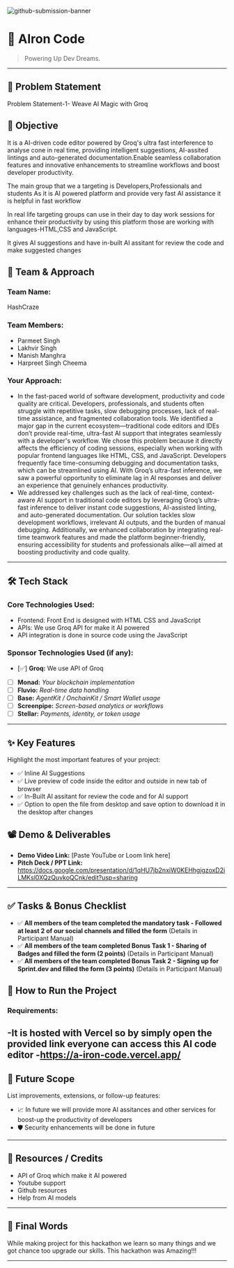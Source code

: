 ![github-submission-banner](https://github.com/user-attachments/assets/a1493b84-e4e2-456e-a791-ce35ee2bcf2f)

# 🚀 AIron Code

> Powering Up Dev Dreams.

---

## 📌 Problem Statement

Problem Statement-1- Weave AI Magic with Groq

## 🎯 Objective
It is a AI-driven code editor powered by Groq's ultra fast interference to analyse cone in real time, providing intelligent suggestions, AI-assited lintings and auto-generated documentation.Enable seamless collaboration features and innovative enhancements to streamline workflows and boost developer productivity.

The main group that we a targeting is Developers,Professionals and students
As it is AI powered platform and provide very fast AI assistance it is helpful in fast workflow

In real life targeting groups can use in their day to day work sessions for enhance their productivity by using this platform those are working with languages-HTML,CSS and JavaScript.

It gives AI suggestions and have in-built AI assitant for review the code and make suggested changes

## 🧠 Team & Approach

### Team Name:  
HashCraze

### Team Members: 
- Parmeet Singh
- Lakhvir Singh
- Manish Manghra
- Harpreet Singh Cheema

### Your Approach:  
- In the fast-paced world of software development, productivity and code quality are critical. Developers, professionals, and students often struggle with repetitive tasks, slow debugging processes, lack of real-time assistance, and fragmented collaboration tools. We identified a major gap in the current ecosystem—traditional code editors and IDEs don’t provide real-time, ultra-fast AI support that integrates seamlessly with a developer's workflow. We chose this problem because it directly affects the efficiency of coding sessions, especially when working with popular frontend languages like HTML, CSS, and JavaScript. Developers frequently face time-consuming debugging and documentation tasks, which can be streamlined using AI. With Groq’s ultra-fast inference, we saw a powerful opportunity to eliminate lag in AI responses and deliver an experience that genuinely enhances productivity.
- We addressed key challenges such as the lack of real-time, context-aware AI support in traditional code editors by leveraging Groq’s ultra-fast inference to deliver instant code suggestions, AI-assisted linting, and auto-generated documentation. Our solution tackles slow development workflows, irrelevant AI outputs, and the burden of manual debugging. Additionally, we enhanced collaboration by integrating real-time teamwork features and made the platform beginner-friendly, ensuring accessibility for students and professionals alike—all aimed at boosting productivity and code quality.
---

## 🛠️ Tech Stack

### Core Technologies Used:
- Frontend: Front End is designed with HTML CSS and JavaScript 
- APIs: We use Groq API for make it AI powered
- API integration is done in source code using the JavaScript

### Sponsor Technologies Used (if any):
- [✅] **Groq:** We use API of Groq 
- [ ] **Monad:** _Your blockchain implementation_  
- [ ] **Fluvio:** _Real-time data handling_  
- [ ] **Base:** _AgentKit / OnchainKit / Smart Wallet usage_  
- [ ] **Screenpipe:** _Screen-based analytics or workflows_  
- [ ] **Stellar:** _Payments, identity, or token usage_
---

## ✨ Key Features

Highlight the most important features of your project:

- ✅ Inline AI Suggestions
- ✅ Live preview of code inside the editor and outside in new tab of browser 
- ✅ In-Built AI assitant for review the code and for AI support 
- ✅ Option to open the file from desktop and save option to download it in the desktop after changes 

## 📽️ Demo & Deliverables

- **Demo Video Link:** [Paste YouTube or Loom link here]  
- **Pitch Deck / PPT Link:** https://docs.google.com/presentation/d/1qHU7jb2nxiW0KEHhgjgzoxD2iLMKsl0XQzQuvkoQCnk/edit?usp=sharing  

---

## ✅ Tasks & Bonus Checklist

- ✅ **All members of the team completed the mandatory task - Followed at least 2 of our social channels and filled the form** (Details in Participant Manual)  
- ✅ **All members of the team completed Bonus Task 1 - Sharing of Badges and filled the form (2 points)**  (Details in Participant Manual)
- ✅ **All members of the team completed Bonus Task 2 - Signing up for Sprint.dev and filled the form (3 points)**  (Details in Participant Manual)

## 🧪 How to Run the Project

### Requirements:
-It is hosted with Vercel so by simply open the provided link everyone can access this AI code editor
-https://a-iron-code.vercel.app/
---
## 🧬 Future Scope

List improvements, extensions, or follow-up features:

- 📈 In future we will provide more AI assitances and other services for boost-up the productivity of developers
- 🛡️ Security enhancements will be done in future
---
## 📎 Resources / Credits

- API of Groq which make it AI powered
- Youtube support
- Github resources
- Help from AI models

---

## 🏁 Final Words

While making project for this hackathon we learn so many things and we got chance too upgrade our skills.
This hackathon was Amazing!!!

---
